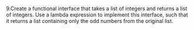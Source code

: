9.Create a functional interface that takes a list of integers and returns a list of integers. Use a lambda expression to
implement this interface, such that it returns a list containing only the odd numbers from the original list.
